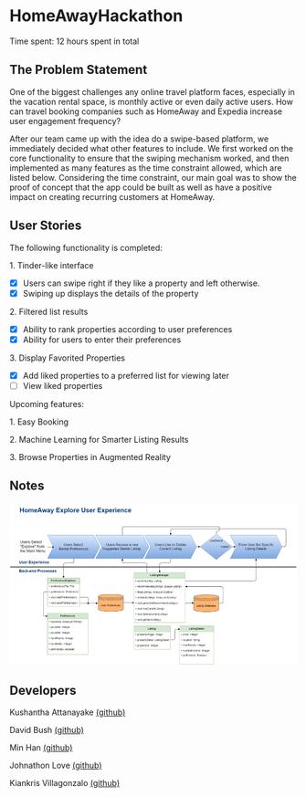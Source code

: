 # HomeAwayHackathon

Time spent: 12 hours spent in total

## The Problem Statement
  One of the biggest challenges any online travel platform faces, especially in the vacation rental space, is monthly active or even daily active users. How can travel booking companies such as HomeAway and Expedia increase user engagement frequency?
  
  After our team came up with the idea do a swipe-based platform, we immediately decided what other features to include. We first worked on the core functionality to ensure that the swiping mechanism worked, and then implemented as many features as the time constraint allowed, which are listed below. Considering the time constraint, our main goal was to show the proof of concept that the app could be built as well as have a positive impact on creating recurring customers at HomeAway.
  
## User Stories

The following functionality is completed:

1\. Tinder-like interface
  * [X]  Users can swipe right if they like a property and left otherwise.
  * [X]  Swiping up displays the details of the property

2\. Filtered list results
  * [X]  Ability to rank properties according to user preferences
  * [X]  Ability for users to enter their preferences

3\. Display Favorited Properties 
  * [X]  Add liked properties to a preferred list for viewing later
  * [ ]   View liked properties
  
Upcoming features:

1\. Easy Booking

2\. Machine Learning for Smarter Listing Results

3\. Browse Properties in Augmented Reality

## Notes
![alt text](https://github.com/kiankris/HomeAwayHackathon/blob/master/Homeaway%20Data/Flow_Diagram.png)

## Developers
  Kushantha Attanayake <a href=https://github.com/kattanayake>(github)<a/>
  
  David Bush <a href=https://github.com/david-bush>(github)<a/>
  
  Min Han <a href=https://github.com/sh115>(github)<a/>
  
  Johnathon Love <a href=https://github.com/jlove96>(github)<a/>
  
  Kiankris Villagonzalo <a href=https://github.com/kiankris>(github)<a/>

